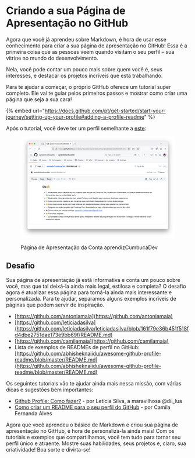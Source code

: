 # Criando a sua Página de Apresentação no GitHub

Agora que você já aprendeu sobre Markdown, é hora de usar esse conhecimento para criar a sua página de apresentação no GitHub! Essa é a primeira coisa que as pessoas veem quando visitam o seu perfil – sua vitrine no mundo do desenvolvimento.

Nela, você pode contar um pouco mais sobre quem você é, seus interesses, e destacar os projetos incríveis que está trabalhando.

Para te ajudar a começar, o próprio GitHub oferece um tutorial super completo. Ele vai te guiar pelos primeiros passos e mostrar como criar uma página que seja a sua cara!

{% embed url="https://docs.github.com/pt/get-started/start-your-journey/setting-up-your-profile#adding-a-profile-readme" %}

Após o tutorial, você deve ter um perfil semelhante a [este](https://github.com/aprendizCumbucaDev/aprendizCumbucaDev/blob/d2d2da6d108358df1a31d5d9eef0f5588bbe4228/README.md):

<figure><img src="../.gitbook/assets/image (75).png" alt="Captura de tela da página https://github.com/aprendizCumbucaDev/aprendizCumbucaDev/tree/main.  Está exibindo um arquivo README.md com informações sobre o perfil da conta aprendizCumbucaDev. Texto que consta no arquivo: Olá 👋      🔭 Atualmente estou trabalhando em projetos _Open Source_ na Cumbuca Dev, focados em diversidade, inclusão e desenvolvimento de ferramentas para a comunidade tech.     🌱 Atualmente estou aprendendo mais sobre Python, contribuição _Open Source_ e developer experience.     👯 Estou procurando colaborar em iniciativas que promovam diversidade no mundo da tecnologia.     🤔 Estou procurando ajuda com boas práticas em desenvolvimento e dicas para crescer na carreira tech.     💬 Pergunte-me sobre projetos da Cumbuca Dev, diversidade no topo e ferramentas que uso no dia a dia!     📫 Como entrar em contato comigo: aprendiz.cumbucadev@gmail.com.     😄 Pronomes: ela/dela.     ⚡ Curiosidade: Estou começando a achar que o verdadeiro desafio da programação não é escrever o código, é tentar decifrar o que eu escrevi depois."><figcaption><p>Página de Apresentação da Conta aprendizCumbucaDev</p></figcaption></figure>

## Desafio

Sua página de apresentação já está informativa e conta um pouco sobre você, mas que tal deixá-la ainda mais legal, estilosa e completa? O desafio agora é atualizar essa página para torná-la ainda mais interessante e personalizada. Para te ajudar, separamos alguns exemplos incríveis de páginas que podem servir de inspiração.

* [https://github.com/antoniamaia](https://github.com/antoniamaia)
* [https://github.com/leticiadasilva](https://github.com/leticiadasilva/leticiadasilva/blob/161f79e36b451f518fd4dbe2751dae173e9bb69f/README.md)
* [https://github.com/camilamaia](https://github.com/camilamaia)
* Lista de exemplos de READMEs de perfil no GitHub: [https://github.com/abhisheknaiidu/awesome-github-profile-readme/blob/master/README.md](https://github.com/abhisheknaiidu/awesome-github-profile-readme/blob/master/README.md)

Os seguintes tutoriais vão te ajudar ainda mais nessa missão, com várias dicas e sugestões bem importantes:

* [Github Profile: Como fazer?](https://dev.to/dii_lua/github-profile-como-fazer-54o0) - por Letícia Silva, a maravilhosa @dii\_lua
* [Como criar um README para o seu perfil do GitHub](https://www.alura.com.br/artigos/como-criar-um-readme-para-seu-perfil-github) - por Camila Fernanda Alves

Agora que você aprendeu o básico de Markdown e criou sua página de apresentação no GitHub, é hora de personalizá-la ainda mais! Com os tutoriais e exemplos que compartilhamos, você tem tudo para tornar seu perfil único e atraente. Mostre suas habilidades, seus projetos e, claro, sua criatividade! Boa sorte e divirta-se!
